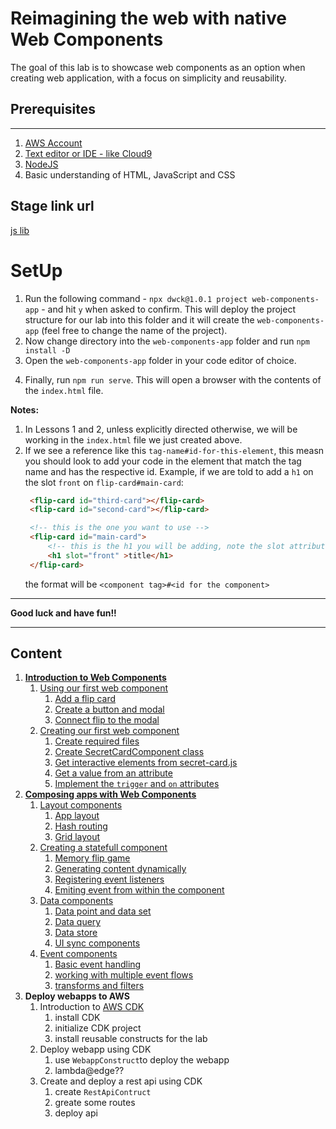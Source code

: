 # Reimagining the web with native Web Components

The goal of this lab is to showcase web components as an option when creating web application, with a focus on simplicity and reusability. 


## Prerequisites
---
1. [AWS Account](https://aws.amazon.com/free/)
2. [Text editor or IDE - like Cloud9 ](https://aws.amazon.com/cloud9/)
3. [NodeJS](https://nodejs.org/en)
4. Basic understanding of HTML, JavaScript and CSS

## Stage link url
[js lib](https://d1hhjlyh3vlkqr.cloudfront.net/main.js)


# SetUp
1. Run the following command - `npx dwck@1.0.1 project web-components-app` - and hit `y` when asked to confirm. This will deploy the project structure for our lab into this folder and it will create the `web-components-app` (feel free to change the name of the project). 
2. Now change directory into the `web-components-app` folder and run `npm install -D`
3. Open the `web-components-app` folder in your code editor of choice.
<!-- 4. Create an `index.html` file in the root of this folder, add the following contents and save: -->
<!-- ```html
<!DOCTYPE html>
<html lang="en">
<head>
    <meta charset="UTF-8">
    <meta http-equiv="X-UA-Compatible" content="IE=edge">
    <meta name="viewport" content="width=device-width, initial-scale=1.0">
    <title>Document</title>
</head>
<body>
    
</body>
</html>
``` -->
4. Finally, run `npm run serve`. This will open a browser with the contents of the `index.html` file. 
<!-- 5. you just created (which is actually an empty page). -->

**Notes:** 
1. In Lessons 1 and 2, unless explicitly directed otherwise, we will be working in the `index.html` file we just created above.
2. If we see a reference like this `tag-name#id-for-this-element`, this measn you should look to add your code in the element that match the tag name and has the respective id. Example, if we are told to add a `h1` on the slot `front` on `flip-card#main-card`:
   ```html
    <flip-card id="third-card"></flip-card>
    <flip-card id="second-card"></flip-card>

    <!-- this is the one you want to use -->
    <flip-card id="main-card">
        <!-- this is the h1 you will be adding, note the slot attribute match with the intruction -->
        <h1 slot="front" >title</h1>
    </flip-card>

   ```
   the format will be `<component tag>#<id for the component>`

---

**Good luck and have fun!!**


---

## Content

1. [**Introduction to Web Components**](./lesson-1/lesson-1.md)
    1. [Using our first web component](./lesson-1/section-1/steps.md#section-11-using-our-first-components)
        1. [Add a flip card](./lesson-1/section-1/steps.md#activity-111-add-a-flip-card)
        2. [Create a button and modal](./lesson-1/section-1/steps.md#activity-112-create-a-button-and-a-modal)
        3. [Connect flip to the modal](./lesson-1/section-1/steps.md#activity-113-connect-the-flip-card-to-the-app-modal)
    2. [Creating our first web component](./lesson-1/section-2/steps.md#section-12-creating-our-first-web-component)
        1. [Create required files](./lesson-1/section-2/steps.md#activity-121-create-required-files)
        2. [ Create SecretCardComponent class](./lesson-1/section-2/steps.md#activity-122-create-secretcardcomponent-class)
        3. [Get interactive elements from secret-card.js](./lesson-1/section-2/steps.md#activity-123-get-interactive-elements-from-secret-cardjs)
        4. [Get a value from an attribute](./lesson-1/section-2/steps.md#activity-124-get-a-value-from-an-attribute)
        5. [Implement the `trigger` and `on` attributes](./lesson-1/section-2/steps.md#activity-125-implement-the-trigger-and-on-attributes)
2. [**Composing apps with Web Components**](./lesson-2/lesson-2.md)
    1. [Layout components](./lesson-2/section-1/steps.md#section-21-layout-components) 
        1. [App layout](./lesson-2/section-1/steps.md#activity-211-app-layout)
        2. [Hash routing](./lesson-2/section-1/steps.md#activity-212-hash-routing)
        3. [Grid layout](./lesson-2/section-1/steps.md#activity-213-grid-layout)
    2. [Creating a statefull component](./lesson-2/section-2/steps.md#section-22-creating-a-statefull-component)
        1. [Memory flip game](./lesson-2/#activity-221-memory-flip-game)
        2. [Generating content dynamically](./lesson-2/section-2/steps.md#activity-222-generating-content-dynamically)
        3. [Registering event listeners](./lesson-2/section-2/steps.md#activity-223-registering-event-listeners)
        4. [Emiting event from within the component](./lesson-2/section-2/steps.md#activity-224-emiting-event-from-within-the-component)
    3. [Data components](./lesson-2/section-3/steps.md#section-23-data-components)
        1. [Data point and data set](./lesson-2/section-3/steps.md#activity-231-data-point-and-data-set)
        2. [Data query](./lesson-2/section-3/steps.md#activity-232-data-query)
        3. [Data store](./lesson-2/section-3/steps.md#activity-233-data-store)
        4. [UI sync components](./lesson-2/section-3/steps.md#activity-234-ui-sync-components)
    4. [Event components](./lesson-2/section-4/steps.md#section-24-event-components)
        1. [Basic event handling](./lesson-2/section-4/steps.md#activity-241-basic-event-handling)
        2. [working with multiple event flows](./lesson-2/section-4/steps.md#activity-242-working-with-multiple-event-flows)
        3. [transforms and filters](./lesson-2/section-4/steps.md#activity-243-event-source-filter-and-transforms)
3. **Deploy webapps to AWS**
    1. Introduction to [AWS CDK](https://aws.amazon.com/cdk/)
        1. install CDK
        2. initialize CDK project
        3. install reusable constructs for the lab
    2. Deploy webapp using CDK
        1. use `WebappConstruct`to deploy the webapp
        2. lambda@edge??
    3. Create and deploy a rest api using CDK
        1. create `RestApiContruct`
        2. greate some routes
        3. deploy api













<!-- [step by step guide](./step-by-step.md#chapter-1-intro-to-web-components) -->